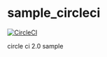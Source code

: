 # sample_circleci

[![CircleCI](https://circleci.com/gh/kflange/sample_circleci.svg?style=shield&circle-token=a71fa290a4c6d9cec4cf7b3a38b2936e57ce6878)](https://circleci.com/gh/kflange/sample_circleci)

circle ci 2.0 sample
